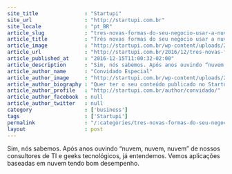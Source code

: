 ```yaml
---
site_title               : "Startupi"
site_url                 : "http://startupi.com.br"
site_locale              : "pt_BR"
article_slug             : "tres-novas-formas-do-seu-negocio-usar-a-nuvem-em-2017"
article_title            : "Três novas formas do seu negócio usar a nuvem em 2017"
article_image            : "http://startupi.com.br/wp-content/uploads/2016/12/nuvem3-870x250.jpg"
article_url              : "http://startupi.com.br/2016/12/tres-novas-formas-do-seu-negocio-usar-a-nuvem-em-2017/"
article_published_at     : "2016-12-15T11:00:32-02:00"
article_description      : "Sim, nós sabemos. Após anos ouvindo “nuvem, nuvem, nuvem” de nossos consultores de TI e geeks tecnológicos, já entendemos. Vemos aplicações baseadas em nuvem tendo bom desempenho."
article_author_name      : "Convidado Especial"
article_author_image     : "http://startupi.com.br/wp-content/uploads/2016/11/startupi_bola-170x170.jpg"
article_author_biography : "Quer ter o seu conteúdo publicado no Startupi? Fale com a gente pelo ."
article_author_profile   : "http://startupi.com.br/author/convidado/"
article_author_facebook  : null
article_author_twitter   : null
category                 : ['business']
tags                     : ['Startupi']
permalink                : "/:categories/tres-novas-formas-do-seu-negocio-usar-a-nuvem-em-2017/"
layout                   : post
---
```


Sim, nós sabemos. Após anos ouvindo “nuvem, nuvem, nuvem” de nossos consultores de TI e geeks tecnológicos, já entendemos. Vemos aplicações baseadas em nuvem tendo bom desempenho.
